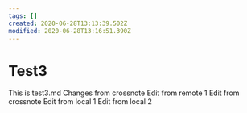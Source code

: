 ```yaml
---
tags: []
created: 2020-06-28T13:13:39.502Z
modified: 2020-06-28T13:16:51.390Z
---
```

# Test3

This is test3.md
Changes from crossnote
Edit from remote 1
Edit from crossnote
Edit from local 1
Edit from local 2
